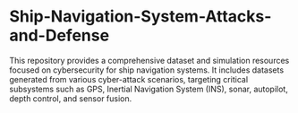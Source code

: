 # Ship-Navigation-System-Attacks-and-Defense
This repository provides a comprehensive dataset and simulation resources focused on cybersecurity for ship navigation systems. It includes datasets generated from various cyber-attack scenarios, targeting critical subsystems such as GPS, Inertial Navigation System (INS), sonar, autopilot, depth control, and sensor fusion.
